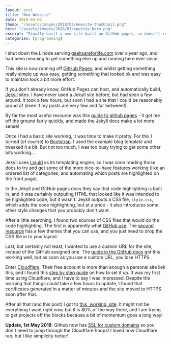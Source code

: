 ```yaml
---
layout: post
title: "New Website"
date: 2018-03-02
thumb: "/assets/images/2018/03/newsite-thumbnail.png"
hero: "/assets/images/2018/03/newsite-hero.png"
excerpt: "Finally built a new site built on GitHub pages, so doesn't rely on it's own server."
categories: [programming]
---
```

I shut down the Linode serving [geeksareforlife.com](https://www.geeksareforlife.com) over a year ago, and had been meaning to get something else up and running here ever since.

This site is now running off [GitHub Pages](https://pages.github.com/), and whilst getting something really simple up was easy, getting something that looked ok and was easy to maintain took a bit more effort.

If you don't already know, GitHub Pages can host, and automatically build, [Jekyll](https://jekyllrb.com) sites. I have never used a Jekyll site before, but had seen a few around. It took a few hours, but soon I had a site that I could be reasonably proud of (even if my posts are very few and far between!).

By far the most useful resource was this [guide to github pages](http://jmcglone.com/guides/github-pages/) - it got me off the ground fairly quickly, and made the Jekyll docs make a lot more sense!

Once i had a basic site working, it was time to make it pretty. For this I turned (of course) to [Bootstrap](https://getbootstrap.com/). I used the example blog template and tweaked it a bit. But not too much, I was too busy trying to get some other bits working...

Jekyll uses [Liquid](https://shopify.github.io/liquid/) as its templating engine, so I was soon reading those docs to try and get some of the more nice-to-have features working (like an ordered list of categories, and automating which posts are highlighted on the front page).

In the Jekyll and GitHub pages docs they say that code highlighting is built in, and it was certainly outputing HTML that looked like it was intended to be highlighted code, but it wasn't. Jeykll outputs a CSS file, `style.css`, which adds the code highlighting, but at a price - it also introduces some other style changes that you probably don't want.

After a little searching, I found two sources of CSS files that would do the code highlighting. The first is apparently what [GitHub use](https://github.com/mojombo/tpw/blob/master/css/syntax.css).  The [second resource](https://github.com/richleland/pygments-css) has a few themes that you can use, and you just need to drop the CSS file in to your layout.

Last, but certainly not least, I wanted to use a custom URL for the site, instead of the GitHub assigned one. The [guide in the GitHub docs](https://help.github.com/articles/using-a-custom-domain-with-github-pages/) got this working well, but as soon as you use a custom URL, you lose HTTPS.

Enter [Cloudflare](https://www.cloudflare.com/). Their free account is more than enough a personal site liek this, and I found this [step by step guide](https://hackernoon.com/set-up-ssl-on-github-pages-with-custom-domains-for-free-a576bdf51bc) on how to set it up. It was my first time using Cloudflare, and I have to say I was impressed. Despite the warning that things could take a few hours to update, I found that certificates generated in a matter of minutes and the site moved to HTTPS soon after that.

After all that (and this post) I got to [this, working, site](https://github.com/geeksareforlife/geeksareforlife.github.io/tree/v1.0.0). It might not be everything I want right now, but it is 80% of the way there, and I am trying to get projects off the blocks because a bit of momentum goes a long way!

**Update, 1st May 2018**: Github now has [SSL for custom domains](https://blog.github.com/2018-05-01-github-pages-custom-domains-https/) so you don't need to jump through the Cloudflare hoops!  I loved how Cloudflare ran, but I like simplicity better!